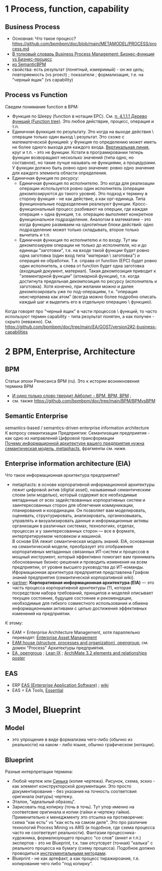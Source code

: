 # 1 Process, function, capability
## Business Process
- Основная: Что такое процесс? https://github.com/bpmbpm/doc/blob/main/METAMODEL/PROCESS/process.md
- [В толковый словарь Business Process Management: Бизнес-функция vs Бизнес-процесс](https://habr.com/ru/articles/763910/)
- [из SemanticBPM](https://github.com/bpmbpm/SemanticBPM/wiki/%D0%9E%D0%B1%D1%81%D1%83%D0%B6%D0%B4%D0%B5%D0%BD%D0%B8%D1%8F-%D1%82%D0%B5%D1%80%D0%BC%D0%B8%D0%BD%D0%BE%D0%B2#12-upd1-bpmbpm)
- свойства: есть результат (понятный, измеримый) - он же цель; повторяемость (vs proect) ; показатели ; формализация, т.е. на "черный ящик" (vs capability)   

## Process vs Function
Сведем понимание function в BPM:
- Функция по Шееру (function в нотации EPC). См. [п. 4.1.1.1 Дерево функций (Function tree)](https://github.com/bpmbpm/doc/blob/main/METAMODEL/PROCESS/process.md#1-%D0%BF%D1%80%D0%BE%D1%86%D0%B5%D1%81%D1%81--%D1%84%D1%83%D0%BD%D0%BA%D1%86%D0%B8%D1%8F--%D0%BE%D0%BF%D0%B5%D1%80%D0%B0%D1%86%D0%B8%D1%8F). Это любое действрие, процесс, операция и т.п.
- Единичная функкция по результату. Это когда на выходе действия \ операции только один выход \ результат. Это схоже с математеческой функцией: у Функция по определению может иметь не более одного выхода для каждого входа. [Вертикальная линия](https://www.reddit.com/r/math/comments/2ecze8/is_a_vertical_line_technically_a_function/?tl=ru), круг и т.п. - это не функции. Кстати в програмировании теперь функции возворащают несколько значений (типа одно, но составное), но такие лучше называть не функциями, а процедурами. У функции должно быть ровно одно значение: ровно одно значение для каждого элемента области определения. 
- Единичная функция по ресурсу:
  - Единичная функкция по исполнителю. Это когда для реализации операции используется ровно один исполнитель (операции декомпозируются до такого уровня). Это подход к термину в сторону функция - не как действие, а как орг-единица. Типа функциональные подразделения реализуют функции. Кросс- функциональный процесс разбивают на оперции, где каждая операция = одна функция, т.е. операцию выполняет конкретное функциональное подразделение. Аналогом в математике - это когда функцию развиваем на однотипные блоки действий: одно подразделение может только складывать, второе только вычитать и т.п.     
  - Единичная функкция по исполнителю и по входу. Тут мы декомпозируем операции не только до исполнителя, но и до единицы "заготовки", т.е. на входе такой функции будет ровно одна заготовка (один вход типа "материал \ заготовка") и операция ее обработки. Т.е. справа от function (EPC) будет ровно один исполнитель, а слева от function будет одна заготовка (входящий документ, материал). Такая декомпозиция приводит к "элементарной функции" (атомарной функции), т.е. когда достигнута предельная декомпозиция по ресурсу (исполнитель и заготовка). Хотя конечно, при желании можно и далее декомпозировать уже по под-операциям, т.к. "операция неисчерпаема как атом" (всегда можно более подробно описать каждый шаг и выделить его в отдельную операцию \ функцию).   

Когда говорят про "черный ящик" в части процессов \ функций, то часто используют термин capability - типа результат понятен, а как получен - скрыто (неважно). См. https://github.com/bpmbpm/doc/tree/main/EA/GOST/version2#2-business-capabilities

# 2 BPM, Enterprise, Architecture
## BPM 
Статьи эпохи Ренесанса BPM (ru). Это к истории возникновения термина BPM  
- [И одно только слово твердит Айболит - BPM, BPM, BPM](https://www.itweek.ru/themes/detail.php?ID=71243) ;
- см. также https://github.com/bpmbpm/doc/tree/main/BPM/BPMvsBPM

## Semantic Enterprise
semantics-based / semantics-driven enterprise information architecture  
К вопросу семантизации Предприятия: Семантизация предприятия - как одно из направлений Цифровой трансформации  
[Почему информационной архитектуре вашего предприятия нужна семантическая модель, metaphacts](https://blog.metaphacts.com/how-a-semantic-model-can-elevate-your-enterprise-information-architecture), фрагменты см. ниже.

## Enterprise information architecture (EIA)
Что такое информационная архитектура предприятия? 
- metaphacts: в основе корпоративной информационной архитектуры лежит цифровой актив (digital asset), называемый семантическим слоем (или моделью), который содержит все необходимые метаданные от всех задействованных корпоративных систем и заинтересованных сторон для облегчения коммуникации, планирования и координации. Он позволяет вам моделировать, оценивать, структурировать, анализировать, организовывать, управлять и визуализировать данные и информационные активы организации в различных системах, технологиях, отделах, процессах и у заинтересованных сторон — все в формате, интерпретируемом человеком и машиной.  
В основе EIA лежит семантическая модель знаний. EIA, основанная на семантической модели, преобразует это отображение корпоративных метаданных связанных ИТ-систем и процессов в мощный инструмент, который эффективно помогает вам принимать обоснованные бизнес-решения и проводить изменения на всем предприятии, от уровня высшего руководства до ИТ-команды.  
Иформационная архитектура предприятия представлена Графом знаний предприятия (семантической корпоративной wiki).  
- [gartner](https://www.gartner.com/en/information-technology/glossary/enterprise-information-architecture#:~:text=Enterprise%20information%20architecture%20(EIA)%20is,to%20achieve%20effective%20enterprise%20change.):
**Корпоративная информационная архитектура (EIA)** — это часть процесса корпоративной архитектуры (?), которая посредством набора требований, принципов и моделей описывает текущее состояние, будущее состояние и рекомендации, необходимые для гибкого совместного использования и обмена информационными активами с целью достижения эффективных изменений на предприятии.

К этому:
- EAM = Enterprise Architecture Management, хотя параллельно переводят: [Enterprise Asset Management](https://www.tadviser.ru/index.php/%D0%A1%D1%82%D0%B0%D1%82%D1%8C%D1%8F:EAM-c%D0%B8%D1%81%D1%82%D0%B5%D0%BC%D0%B0)  
- [EAM house (structure, processes and organization), opengroup](https://www.opengroup.org/architecture/0404brus/presents/niemann/og_team02.pdf), см. домен "Process" Архитектуры предприятия.   
- [EA, opengroup](https://www.opengroup.org/architecture-forum) ; [Lean IX](https://www.leanix.net/en/wiki/ea/enterprise-architecture) ; [ArchiMate 3.2 elements and relationships poster](https://bizzdesign.com/wiki/eam/what-is-enterprise-architecture-management/)

## EAS
- ERP [EAS (Enterprise Application Software)](https://compress.ru/article.aspx?id=22180) ; [wiki](https://en.wikipedia.org/wiki/Enterprise_software)
- EAS = EA Tools, [Essential](https://enterprise-architecture.org/about-eas/)

# 3 Model, Blueprint 
## Model
- это упрощение в виде формализма чего-либо (обычно из реальности) на каком - либо языке, обычно графическом (нотации).
## Blueprint 
Разные интерпретации термина:  
- Любой чертеж или [Синька](https://ru.wikipedia.org/wiki/%D0%A1%D0%B8%D0%BD%D1%8C%D0%BA%D0%B0_(%D0%BA%D0%BE%D0%BF%D0%B8%D1%8F_%D1%87%D0%B5%D1%80%D1%82%D0%B5%D0%B6%D0%B0)) (копия чертежа). Рисунок, схема, эскиз - как элемент конструкторской документации. Это просто документирование - без указания на точность соответсвия оригинала (натуры) чертежу.
- Эталон, "идеальный образец".
- Зарисовать под копирку (точь в точь). Тут упор именно на соответсвие оригинала и копии (гайки и чертежу гайки). Применительно к менеджменту это отсылка на противоречие: схема "как есть" vs "как есть на самом деле". Это про различие технологий Process Mining vs ARIS (и подобное, где схема процесса часто не соответвует реальности). Фантазии процессника-художника, формализующего процесс "со слов" (анкет и т.п.) экспертов - это не Blueprint, т.к. там отсутсвует (точная) "калька" с реального процесса на бумагу (схему процесса). Подобное должно проводиться [инструментальными методами](https://habr.com/ru/articles/927360/).
- Blueprint - не как артефакт, а как процесс тиражироания, т.е. копирование чего либо "под копирку".   
